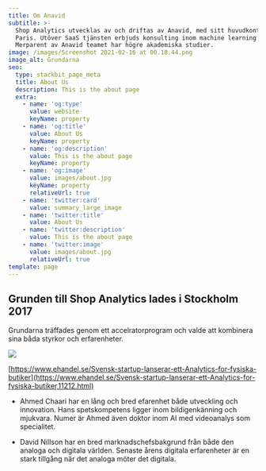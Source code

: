```yaml
---
title: Om Anavid
subtitle: >-
  Shop Analytics utvecklas av och driftas av Anavid, med sitt huvudkontor i
  Paris. Utöver SaaS tjänsten erbjuds konsulting inom machine learning samt AI.
  Merparent av Anavid teamet har högre akademiska studier.
image: /images/Screenshot 2021-02-16 at 00.18.44.png
image_alt: Grundarna
seo:
  type: stackbit_page_meta
  title: About Us
  description: This is the about page
  extra:
    - name: 'og:type'
      value: website
      keyName: property
    - name: 'og:title'
      value: About Us
      keyName: property
    - name: 'og:description'
      value: This is the about page
      keyName: property
    - name: 'og:image'
      value: images/about.jpg
      keyName: property
      relativeUrl: true
    - name: 'twitter:card'
      value: summary_large_image
    - name: 'twitter:title'
      value: About Us
    - name: 'twitter:description'
      value: This is the about page
    - name: 'twitter:image'
      value: images/about.jpg
      relativeUrl: true
template: page
---
```

## Grunden till Shop Analytics lades i Stockholm 2017

Grundarna träffades genom ett accelratorprogram och valde att kombinera sina båda styrkor och erfarenheter.

![](https://www.ehandel.se/wp-content/uploads/2019/07/11212.jpg)

[https://www.ehandel.se/Svensk-startup-lanserar-ett-Analytics-for-fysiska-butiker](https://www.ehandel.se/Svensk-startup-lanserar-ett-Analytics-for-fysiska-butiker,11212.html)

*   Ahmed Chaari har en lång och bred efarenhet både utveckling och innovation.  Hans spetskompetens ligger inom bildigenkänning och mjukvara. Numer är Ahmed även doktor inom AI med videoanalys som specialitet. 

<!---->

*   David Nillson har en bred marknadschefsbakgrund från både den analoga och digitala världen. Senaste årens digitala erfarenheter är en stark tillgång när det analoga möter det digitala.
